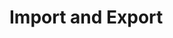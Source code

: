 Import and Export
=================

<!-- Importing from files -->

<!-- Bulk import via HTTP API -->

<!-- Export to files -->

<!-- Bulk export via HTTP API -->

<!-- Syncing with 3rd party systems? -->
